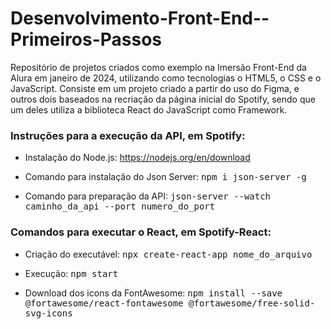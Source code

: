 # Desenvolvimento-Front-End--Primeiros-Passos
Repositório de projetos criados como exemplo na Imersão Front-End da Alura em janeiro de 2024, utilizando como tecnologias o HTML5, o CSS e o JavaScript. Consiste em um projeto criado a partir do uso do Figma, e outros dois baseados na recriação da página inicial do Spotify, sendo que um deles utiliza a biblioteca React do JavaScript como Framework.

### Instruções para a execução da API, em **Spotify**:

- Instalação do Node.js: https://nodejs.org/en/download

- Comando para instalação do Json Server: <kbd>npm i json-server -g</kbd>

- Comando para preparação da API: <kbd>json-server --watch caminho_da_api --port numero_do_port</kbd>

### Comandos para executar o React, em **Spotify-React**:

- Criação do executável: <kbd>npx create-react-app nome_do_arquivo</kbd>

- Execução: <kbd>npm start</kbd>

- Download dos icons da FontAwesome: <kbd>npm install --save 
@fortawesome/react-fontawesome @fortawesome/free-solid-svg-icons</kbd>

